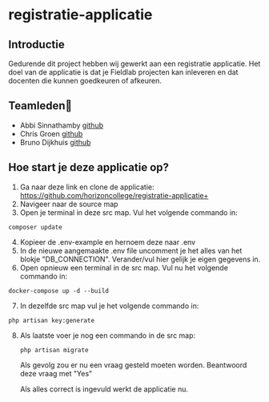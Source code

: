 # registratie-applicatie

## Introductie
Gedurende dit project hebben wij gewerkt aan een registratie applicatie. Het doel van de applicatie is dat je Fieldlab projecten kan inleveren en dat docenten die kunnen goedkeuren of afkeuren. 

## Teamleden👥️
- Abbi Sinnathamby [github](https://github.com/Abbi159357)
- Chris Groen [github](https://github.com/166389)
- Bruno Dijkhuis [github](https://github.com/Bruntho2802)

## Hoe start je deze applicatie op?
 1. Ga naar deze link en clone de applicatie: https://github.com/horizoncollege/registratie-applicatie+
 2. Navigeer naar de source map
 3. Open je terminal in deze src map. Vul het volgende commando in:
   ```
   composer update
   ```
 4. Kopieer de .env-example en hernoem deze naar .env
 5. In de nieuwe aangemaakte .env file uncomment je het alles van het blokje "DB_CONNECTION". Verander/vul hier gelijk je eigen gegevens in.
 6. Open opnieuw een terminal in de src map. Vul nu het volgende commando in:
   ```
   docker-compose up -d --build
   ````
 7. In dezelfde src map vul je het volgende commando in:
   ```
   php artisan key:generate
   ```
8. Als laatste voer je nog een commando in de src map:
   ```
   php artisan migrate
   ```
   Als gevolg zou er nu een vraag gesteld moeten worden. Beantwoord deze vraag met "Yes"

   Als alles correct is ingevuld werkt de applicatie nu.

  



